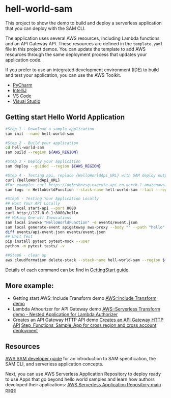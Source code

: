 # hell-world-sam

This project to show the demo to build and deploy a serverless application that you can deploy with the SAM CLI.

The application uses several AWS resources, including Lambda functions and an API Gateway API. These resources are defined in the `template.yaml` file in this project demos. You can update the template to add AWS resources through the same deployment process that updates your application code.

If you prefer to use an integrated development environment (IDE) to build and test your application, you can use the AWS Toolkit.  

* [PyCharm](https://docs.aws.amazon.com/toolkit-for-jetbrains/latest/userguide/welcome.html)
* [IntelliJ](https://docs.aws.amazon.com/toolkit-for-jetbrains/latest/userguide/welcome.html)
* [VS Code](https://docs.aws.amazon.com/toolkit-for-vscode/latest/userguide/welcome.html)
* [Visual Studio](https://docs.aws.amazon.com/toolkit-for-visual-studio/latest/user-guide/welcome.html)

## Getting start Hello World Application
```bash
#Step 1 - Download a sample application
sam init --name hell-world-sam

#Step 2 - Build your application
cd hell-world-sam
sam build --region ${AWS_REGION}

#Step 3 - Deploy your application
sam deploy --guided --region ${AWS_REGION}

#Step 4 - Testing api, replace {HelloWorldApi_URL} with SAM deploy outputs
curl {HelloWorldApi_URL}
#For example: curl https://dm3csbnzsg.execute-api.cn-north-1.amazonaws.com.cn/Prod/hello
sam logs -n HelloWorldFunction --stack-name hell-world-sam --tail --region ${AWS_REGION}

#Step5 - Testing Your Application Locally
## Host Your API Locally 
sam local start-api --port 8080
curl http://127.0.0.1:8080/hello
## Making One-off Invocations 
sam local invoke "HelloWorldFunction" -e events/event.json
sam local generate-event apigateway aws-proxy --body "" --path "hello" --method GET > events/api-event.json
diff events/api-event.json events/event.json
## Unit Test
pip install pytest pytest-mock --user
python -m pytest tests/ -v

##Step6 - clean up
aws cloudformation delete-stack --stack-name hell-world-sam --region ${AWS_REGION}
```
Details of each command can be find in [GettingStart guide](GettingStart.md)

## More example:
- Getting start AWS::Include Transform demo
[AWS::Include Transform demo](SAMIncludeSchema.md)
- Lambda Athourizer for API Gateway demo
[AWS::Serverless Transform demo - Nested Application for Lambda Authorizer](AddLambdaAuthorizer.md)
- Creates an API Gateway HTTP API demo
[Creates an API Gateway HTTP API](HTTPAPIDemo.md)
[Step_Functions_Sample_App for cross region and cross account deployment](Step_Functions_Sample_App.md)

## Resources

[AWS SAM developer guide](https://docs.aws.amazon.com/serverless-application-model/latest/developerguide/what-is-sam.html) for an introduction to SAM specification, the SAM CLI, and serverless application concepts.

Next, you can use AWS Serverless Application Repository to deploy ready to use Apps that go beyond hello world samples and learn how authors developed their applications: [AWS Serverless Application Repository main page](https://aws.amazon.com/serverless/serverlessrepo/)
